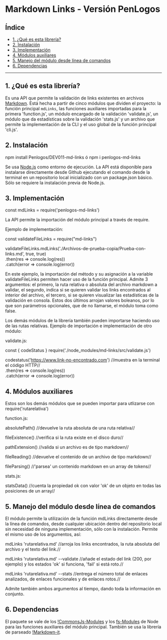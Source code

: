 # Markdown Links - Versión PenLogos

## Índice

* [1. ¿Qué es esta librería?](#1-¿Qué-es-esta-librería?)
* [2. Instalación](#2-instalación)
* [3. Implementación](#3-implementación)
* [4. Módulos auxiliares](#4-módulos-auxiliares)
* [5. Manejo del módulo desde línea de comandos](#4-manejo-del-módulo-desde-línea-de-comandos)
* [6. Dependencias](#5-dependencias)

***

## 1. ¿Qué es esta librería?

Es una API que permite la validación de links existentes en archivos [Markdown](https://es.wikipedia.org/wiki/Markdown).
Está hecha a partir de cinco módulos que dividen el proyecto: la función principal `mdLinks`,
las funciones auxiliares importadas para la primera 'function.js', un módulo encargado de la
validación 'validate.js', un módulo que da estadísticas sobre la validación 'stats.js' y un 
archivo que permite la implementación de la CLI y el uso global de la función principal
'cli.js'.

## 2. Instalación  


npm install Penlogos/DEV011-md-links ó npm i penlogos-md-links


Se usa [Node.js](https://nodejs.org/en) como entorno de ejecución. La API está disponible
para instalarse directamente desde Github ejecutando el comando desde la terminal en un 
repositorio local inicializado con un package.json básico. Sólo se requiere la instalación 
previa de Node.js.

## 3. Implementación  

  
const mdLinks = require('penlogos-md-links')  
  

La API permite la importación del módulo principal a través de require. 

Ejemplo de implementación:  
  

const validateFileLinks = require("md-links")

validateFileLinks.mdLinks('./Archivos-de-prueba-copia/Prueba-con-links.md', true, true)  
.then(res => console.log(res))  
.catch(error => console.log(error))  
  

En este ejemplo, la importación del método y su asignación a la variable validateFileLinks
permiten hacer uso de la función principal. Admite 3 argumentos: el primero, la ruta relativa
o absoluta del archivo markdown a validar, el segundo, indica si se quieren validar los 
links encontrados al interior del archivo, el tercero, si se quieren visualizar las 
estadísticas de la validación en consola. Estos dos últimos arrojan valores boleanos, por 
lo que son parámetros opcionales, que de no llamarse, el módulo toma como false.

Los demás módulos de la librería también pueden importarse haciendo uso de las rutas 
relativas. Ejemplo de importación e implementación de otro módulo:  
  
validate.js:

const { codeStatus } require('./node_modules/md-links/src/validate.js')

codestatus('https://www.link-no-encontrado.com') //muestra en la terminal el código HTTP//  
.then(res => console.log(res))  
.catch(error => console.log(error))

## 4. Módulos auxiliares

Estos son los demás módulos que se pueden importar para utlizarse con require('rutarelativa')
  
function.js:

absolutePath() //devuelve la ruta absoluta de una ruta relativa//

fileExistence() //verifica si la ruta existe en el disco duro//

pathExtension() //valida si un archivo es de tipo markdown//

fileReading() //devuelve el contenido de un archivo de tipo markdown//

fileParsing() //'parsea' un contenido markdown en un array de tokens//

stats.js:

statsData() //cuenta la propiedad ok con valor 'ok' de un objeto en todas las posiciones de un array//

## 5. Manejo del módulo desde línea de comandos

El módulo permite la utilización de la función mdLinks directamente desde la línea de
comandos, desde cualquier ubicación dentro del repositorio local sin necesidad de ninguna 
implementación, sólo con la instalación. Permite el mismo uso de los argumentos, así:  


mdLinks 'rutarelativa.md' //arroja los links encontrados, la ruta absoluta del archivo y el texto del link.//  
  

mdLinks 'rutarelativa.md' --validate //añade el estado del link (200, por ejemplo) y los estados 'ok' si funciona, 'fail' si está roto.//  
  

mdLinks 'rutarelativa.md' --stats //entrega el número total de enlaces analizados, de enlaces funcionales y de enlaces rotos.//  
  

Admite también ambos argumentos al tiempo, dando toda la información en conjunto.  

## 6. Dependencias

El paquete se vale de los [!CommonsJs-Modules](https://nodejs.org/api/path.html) y los [fs-Modules](https://nodejs.org/api/fs.html) de Node para las 
funciones auxiliares del módulo principal. También se usa la librería de parseado 
[!Markdown-it](https://markdown-it.github.io/markdown-it/).

